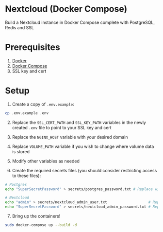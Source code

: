 # Nextcloud (Docker Compose)
Build a Nextcloud instance in Docker Compose complete with PostgreSQL, Redis and SSL

# Prerequisites

1. [Docker](https://docs.docker.com/engine/install/)
2. [Docker Compose](https://docs.docker.com/compose/install/)
3. SSL key and cert

# Setup

1. Create a copy of `.env.example`:

```bash
cp .env.example .env
```

2. Replace the `SSL_CERT_PATH` and `SSL_KEY_PATH` variables in the newly created `.env` file to point to your SSL key and cert

3. Replace the `NGINX_HOST` variable with your desired domain

4. Replace `VOLUME_PATH` variable if you wish to change where volume data is stored

5. Modify other variables as needed

6. Create the required secrets files (you should consider restricting access to these files):

```bash
# Postgres
echo "SuperSecretPassword" > secrets/postgres_password.txt # Replace with your own super secret password

# Nextcloud
echo "admin" > secrets/nextcloud_admin_user.txt                   # Replace with desired admin username
echo "SuperSecretPassword" > secrets/nextcloud_admin_password.txt # Replace with super secret password for admin Nextcloud user
```

7. Bring up the containers!

```bash
sudo docker-compose up --build -d
```

